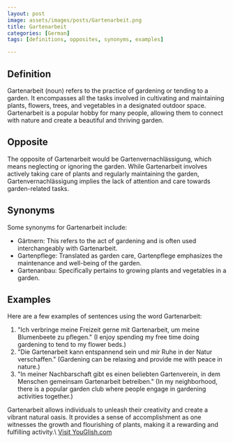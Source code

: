 ```yaml
---
layout: post
image: assets/images/posts/Gartenarbeit.png
title: Gartenarbeit
categories: [German]
tags: [definitions, opposites, synonyms, examples]

---
```


## Definition
Gartenarbeit (noun) refers to the practice of gardening or tending to a garden. It encompasses all the tasks involved in cultivating and maintaining plants, flowers, trees, and vegetables in a designated outdoor space. Gartenarbeit is a popular hobby for many people, allowing them to connect with nature and create a beautiful and thriving garden.

## Opposite
The opposite of Gartenarbeit would be Gartenvernachlässigung, which means neglecting or ignoring the garden. While Gartenarbeit involves actively taking care of plants and regularly maintaining the garden, Gartenvernachlässigung implies the lack of attention and care towards garden-related tasks.

## Synonyms
Some synonyms for Gartenarbeit include:
- Gärtnern: This refers to the act of gardening and is often used interchangeably with Gartenarbeit.
- Gartenpflege: Translated as garden care, Gartenpflege emphasizes the maintenance and well-being of the garden.
- Gartenanbau: Specifically pertains to growing plants and vegetables in a garden.

## Examples
Here are a few examples of sentences using the word Gartenarbeit:

1. "Ich verbringe meine Freizeit gerne mit Gartenarbeit, um meine Blumenbeete zu pflegen." (I enjoy spending my free time doing gardening to tend to my flower beds.)
2. "Die Gartenarbeit kann entspannend sein und mir Ruhe in der Natur verschaffen." (Gardening can be relaxing and provide me with peace in nature.)
3. "In meiner Nachbarschaft gibt es einen beliebten Gartenverein, in dem Menschen gemeinsam Gartenarbeit betreiben." (In my neighborhood, there is a popular garden club where people engage in gardening activities together.)

Gartenarbeit allows individuals to unleash their creativity and create a vibrant natural oasis. It provides a sense of accomplishment as one witnesses the growth and flourishing of plants, making it a rewarding and fulfilling activity.\ <a id="yg-widget-0" class="youglish-widget" data-query="Gartenarbeit" data-lang="german" data-components="8412" data-auto-start="0" data-bkg-color="theme_light" data-title="How%20to%20pronounce%20Gartenarbeit%20in%20German"  rel="nofollow" href="https://youglish.com">Visit YouGlish.com</a><script async src="https://youglish.com/public/emb/widget.js" charset="utf-8"></script>